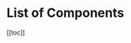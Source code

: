 <script setup>
import { useData } from 'vitepress'

const { site, theme, page, frontmatter } = useData()
</script>

# List of Components

[[toc]]